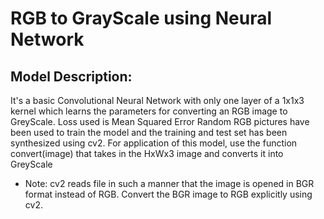 # RGB to GrayScale using Neural Network
## Model Description:
It's a basic Convolutional Neural Network with only one layer of a 1x1x3 kernel which learns the parameters for converting an RGB image to GreyScale.
Loss used is Mean Squared Error
Random RGB pictures have been used to train the model and the training and test set has been synthesized using cv2.
For application of this model, use the function convert(image) that takes in the HxWx3 image and converts it into GreyScale
* Note: cv2 reads file in such a manner that the image is opened in BGR format instead of RGB. Convert the BGR image to RGB explicitly using cv2.

